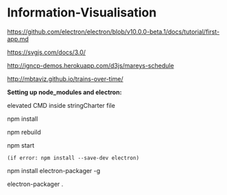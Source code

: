 # Information-Visualisation

https://github.com/electron/electron/blob/v10.0.0-beta.1/docs/tutorial/first-app.md

https://svgjs.com/docs/3.0/

http://igncp-demos.herokuapp.com/d3js/mareys-schedule

http://mbtaviz.github.io/trains-over-time/


**Setting up node_modules and electron:**

elevated CMD inside stringCharter file

npm install

npm rebuild

npm start

    (if error: npm install --save-dev electron)
   
npm install electron-packager -g

electron-packager .
